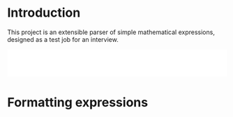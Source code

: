 # Introduction
This project is an extensible parser of simple mathematical expressions, designed as a test job for an interview.

<img src="./.github/markups/maintain-warning.svg">

# Formatting expressions
